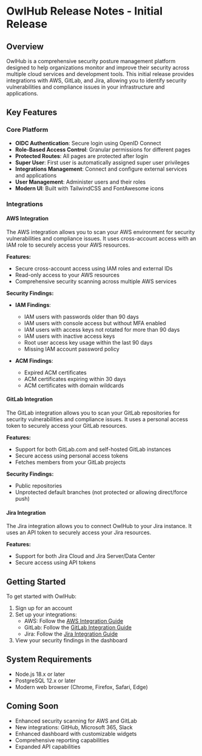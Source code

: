 # OwlHub Release Notes - Initial Release

## Overview

OwlHub is a comprehensive security posture management platform designed to help organizations monitor and improve their security across multiple cloud services and development tools. This initial release provides integrations with AWS, GitLab, and Jira, allowing you to identify security vulnerabilities and compliance issues in your infrastructure and applications.

## Key Features

### Core Platform

- **OIDC Authentication**: Secure login using OpenID Connect
- **Role-Based Access Control**: Granular permissions for different pages
- **Protected Routes**: All pages are protected after login
- **Super User**: First user is automatically assigned super user privileges
- **Integrations Management**: Connect and configure external services and applications
- **User Management**: Administer users and their roles
- **Modern UI**: Built with TailwindCSS and FontAwesome icons

### Integrations

#### AWS Integration

The AWS integration allows you to scan your AWS environment for security vulnerabilities and compliance issues. It uses cross-account access with an IAM role to securely access your AWS resources.

**Features:**
- Secure cross-account access using IAM roles and external IDs
- Read-only access to your AWS resources
- Comprehensive security scanning across multiple AWS services

**Security Findings:**
- **IAM Findings**:
  - IAM users with passwords older than 90 days
  - IAM users with console access but without MFA enabled
  - IAM users with access keys not rotated for more than 90 days
  - IAM users with inactive access keys
  - Root user access key usage within the last 90 days
  - Missing IAM account password policy

- **ACM Findings**:
  - Expired ACM certificates
  - ACM certificates expiring within 30 days
  - ACM certificates with domain wildcards

#### GitLab Integration

The GitLab integration allows you to scan your GitLab repositories for security vulnerabilities and compliance issues. It uses a personal access token to securely access your GitLab resources.

**Features:**
- Support for both GitLab.com and self-hosted GitLab instances
- Secure access using personal access tokens
- Fetches members from your GitLab projects

**Security Findings:**
- Public repositories
- Unprotected default branches (not protected or allowing direct/force push)

#### Jira Integration

The Jira integration allows you to connect OwlHub to your Jira instance. It uses an API token to securely access your Jira resources.

**Features:**
- Support for both Jira Cloud and Jira Server/Data Center
- Secure access using API tokens

## Getting Started

To get started with OwlHub:

1. Sign up for an account
2. Set up your integrations:
   - AWS: Follow the [AWS Integration Guide](app-guides/aws-integration-guide.md)
   - GitLab: Follow the [GitLab Integration Guide](app-guides/gitlab-integration-guide.md)
   - Jira: Follow the [Jira Integration Guide](app-guides/jira-integration-guide.md)
3. View your security findings in the dashboard

## System Requirements

- Node.js 18.x or later
- PostgreSQL 12.x or later
- Modern web browser (Chrome, Firefox, Safari, Edge)

## Coming Soon

- Enhanced security scanning for AWS and GitLab
- New integrations: GitHub, Microsoft 365, Slack
- Enhanced dashboard with customizable widgets
- Comprehensive reporting capabilities
- Expanded API capabilities